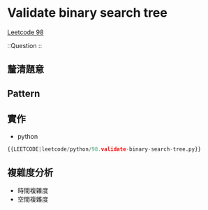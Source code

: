 # Validate binary search tree

[Leetcode 98](https://leetcode.com/problems/validate-binary-search-tree/description/)

::Question
::

## 釐清題意

## Pattern

## 實作

- python

```python
{{LEETCODE|leetcode/python/98.validate-binary-search-tree.py}}
```

## 複雜度分析

- 時間複雜度
- 空間複雜度
